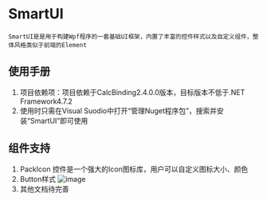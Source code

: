 # SmartUI
    SmartUI是是用于构建Wpf程序的一套基础UI框架，内置了丰富的控件样式以及自定义组件，整体风格类似于前端的Element
## 使用手册
  1. 项目依赖项：项目依赖于CalcBinding2.4.0.0版本，目标版本不低于.NET Framework4.7.2
  2. 使用时只需在Visual Suodio中打开“管理Nuget程序包”，搜索并安装“SmartUI”即可使用
## 组件支持
  1. PackIcon 控件是一个强大的Icon图标库，用户可以自定义图标大小、颜色
  2. Button样式
      ![image](https://user-images.githubusercontent.com/29591512/109926874-6ef4b380-7cfe-11eb-9530-d877e466afdd.png)
  3. 其他文档待完善
